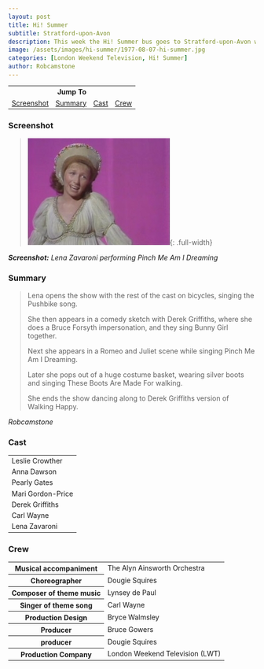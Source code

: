 ```yaml
---
layout: post
title: Hi! Summer
subtitle: Stratford-upon-Avon
description: This week the Hi! Summer bus goes to Stratford-upon-Avon with Leslie Crowther, Anna Dawson, Pearly Gates, Mari Gordon-Price, Derek Griffiths, Derek Griffiths, Lena Zavaroni.
image: /assets/images/hi-summer/1977-08-07-hi-summer.jpg
categories: [London Weekend Television, Hi! Summer]
author: Robcamstone
---
```


<table style="text-align:center;">
<tr><th colspan="4">Jump To</th></tr>
<tr>
<td><a href="#screenshot">Screenshot</a></td>
<td><a href="#summary">Summary</a></td>
<td><a href="#cast">Cast</a></td>
<td><a href="#crew">Crew</a></td>
</tr>
</table>

### Screenshot
> ![Screenshot](/assets/images/hi-summer/1977-08-07-hi-summer.jpg){: .full-width}

<cite>**Screenshot:** Lena Zavaroni performing Pinch Me Am I Dreaming</cite>

### Summary
> Lena opens the show with the rest of the cast on bicycles, singing the Pushbike song.
>
> She then appears in a comedy sketch with Derek Griffiths, where she does a Bruce Forsyth impersonation, and they sing Bunny Girl together.
>
> Next she appears in a Romeo and Juliet scene while singing Pinch Me Am I Dreaming.
>
> Later she pops out of a huge costume basket, wearing silver boots and singing These Boots Are Made For walking.
>
> She ends the show dancing along to Derek Griffiths version of Walking Happy.

<cite>Robcamstone</cite>

### Cast
<table>
<tr><td>Leslie Crowther</td></tr>
<tr><td>Anna Dawson</td></tr>
<tr><td>Pearly Gates</td></tr>
<tr><td>Mari Gordon-Price</td></tr>
<tr><td>Derek Griffiths</td></tr>
<tr><td>Carl Wayne</td></tr>
<tr><td>Lena Zavaroni</td></tr>
</table>

### Crew
<table>
<tr><th>Musical accompaniment</th><td>The Alyn Ainsworth Orchestra</td></tr>
<tr><th>Choreographer</th><td>Dougie Squires</td></tr>
<tr><th>Composer of theme music</th><td>Lynsey de Paul</td></tr>
<tr><th>Singer of theme song</th><td>Carl Wayne</td></tr>
<tr><th>Production Design</th><td>Bryce Walmsley</td></tr>
<tr><th>Producer</th><td>Bruce Gowers</td></tr>
<tr><th>producer</th><td>Dougie Squires</td></tr>
<tr><th>Production Company</th><td>London Weekend Television (LWT)</td></tr>
</table>

<!-- **Google Map:**
<span class="post-categories">[Fanz of Lena Zavaroni (Mapping Lena Zavaroni’s life)]() -->

